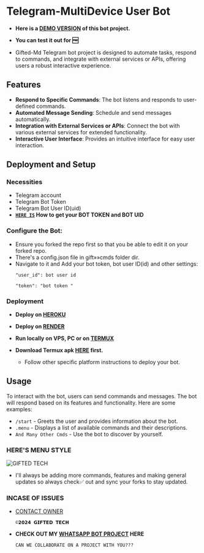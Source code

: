 # Telegram-MultiDevice User Bot 

- **Here is a [DEMO VERSION](https://t.me/giftedmd_bot) of this bot project.**
- **You can test it out for 🆓**

- Gifted-Md Telegram bot project is designed to automate tasks, respond to commands, and integrate with external services or APIs, offering users a robust interactive experience.

## Features

- **Respond to Specific Commands**: The bot listens and responds to user-defined commands.
- **Automated Message Sending**: Schedule and send messages automatically.
- **Integration with External Services or APIs**: Connect the bot with various external services for extended functionality.
- **Interactive User Interface**: Provides an intuitive interface for easy user interaction.

## Deployment and Setup

### Necessities

- Telegram account
- Telegram Bot Token
- Telegram Bot User ID(uid)
- **[`HERE IS`](https://github.com/mouricedevs/telegram-bot/blob/main/setup/bot-token-and-uid.md) How to get your BOT TOKEN and BOT UID**

### Configure the Bot:
   - Ensure you forked the repo first so that you be able to edit it on your forked repo.
   - There's a config.json file in gift»»cmds folder dir.
   - Navigate to it and Add your bot token, bot user ID(id) and other settings:
     ```
     "user_id": bot user id
     ```
     ```
     "token": "bot token "
     ```

### Deployment

- **Deploy on [HEROKU](https://github.com/mouricedevs/telegram-bot/blob/main/setup/heroku.md)**

- **Deploy on [RENDER](https://web.giftedtechnexus.co.ke/tg-bot/render)**

- **Run locally on VPS, PC or on [TERMUX](https://web.giftedtechnexus.co.ke/tg-bot/termux)**
- **Download Termux apk [HERE](https://f-droid.org/repo/com.termux_118.apk) first.**
  
  - Follow other specific platform instructions to deploy your bot.

## Usage

To interact with the bot, users can send commands and messages. The bot will respond based on its features and functionality. Here are some examples:

- `/start` - Greets the user and provides information about the bot.
- `.menu` - Displays a list of available commands and their descriptions.
- `And Many Other Cmds` - Use the bot to discover by yourself.

### HERE'S MENU STYLE ###

   ![GIFTED TECH](https://github.com/mouricedevs/telegram-bot/assets/166598671/6abb6447-52b0-43ae-81c5-8f11680f021d)




- I'll always be adding more commands, features and making general updates so always check✅ out and sync your forks to stay updated.

### INCASE OF ISSUES ###
 - [CONTACT OWNER](t.me/giftedmd)

       ©𝟮𝟬𝟮𝟰 𝗚𝗜𝗙𝗧𝗘𝗗 𝗧𝗘𝗖𝗛

- **CHECK OUT MY [WHATSAPP BOT PROJECT](https://github.com/mouricedevs/gifted-md) HERE**

      CAN WE COLLABORATE ON A PROJECT WITH YOU???
